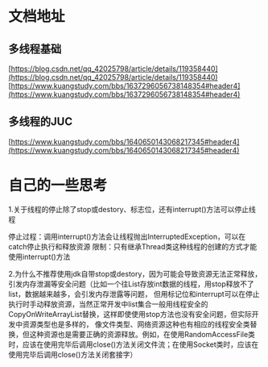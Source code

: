 # 文档地址
## 多线程基础
[https://blog.csdn.net/qq_42025798/article/details/119358440](https://blog.csdn.net/qq_42025798/article/details/119358440)
[https://www.kuangstudy.com/bbs/1637296056738148354#header4](https://www.kuangstudy.com/bbs/1637296056738148354#header4)
## 多线程的JUC
[https://www.kuangstudy.com/bbs/1640650143068217345#header4](https://www.kuangstudy.com/bbs/1640650143068217345#header4)

# 自己的一些思考

1.关于线程的停止除了stop或destory、标志位，还有interrupt()方法可以停止线程

停止过程：调用interrupt()方法会让线程抛出InterruptedException，可以在catch停止执行和释放资源
限制：只有继承Thread类这种线程的创建的方式才能使用interrupt()方法

2.为什么不推荐使用jdk自带stop或destory，因为可能会导致资源无法正常释放，引发内存泄漏等安全问题（比如一个往List存放int数据的线程，用stop释放不了list，数据越来越多，会引发内存泄露等问题，
但用标记位和interrupt可以在停止执行时手动释放资源，当然正常开发中list集合一般用线程安全的CopyOnWriteArrayList替换，这样即使使用stop方法也没有安全问题，但实际开发中资源类型也是多样的，
像文件类型、网络资源这种也有相应的线程安全类替换，但这种资源也是需要正确的资源释放。例如，在使用RandomAccessFile类时，应该在使用完毕后调用close()方法关闭文件流；在使用Socket类时，应该在使用完毕后调用close()方法关闭套接字）





